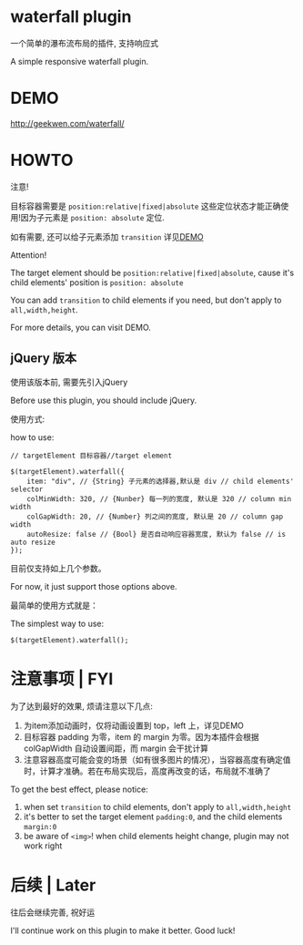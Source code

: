 # waterfall plugin

一个简单的瀑布流布局的插件, 支持响应式

A simple responsive waterfall plugin.

# DEMO

http://geekwen.com/waterfall/

# HOWTO

注意!

目标容器需要是 ```position:relative|fixed|absolute``` 这些定位状态才能正确使用!因为子元素是 ```position: absolute``` 定位.

如有需要, 还可以给子元素添加 ```transition``` 详见[DEMO](http://geekwen.com/waterfall/)

Attention!

The target element should be ```position:relative|fixed|absolute```, cause it's child elements' position is  ```position: absolute```

You can add  ```transition``` to child elements if you need, but don't apply to ```all,width,height```.

For more details, you can visit DEMO.

## jQuery 版本

使用该版本前, 需要先引入jQuery

Before use this plugin, you should include jQuery.

使用方式:

how to use:

```
// targetElement 目标容器//target element

$(targetElement).waterfall({
    item: "div", // {String} 子元素的选择器,默认是 div // child elements' selector
    colMinWidth: 320, // {Nunber} 每一列的宽度, 默认是 320 // column min width
    colGapWidth: 20, // {Number} 列之间的宽度, 默认是 20 // column gap width
    autoResize: false // {Bool} 是否自动响应容器宽度, 默认为 false // is auto resize
});

```

目前仅支持如上几个参数。

For now, it just support those options above.


最简单的使用方式就是：

The simplest way to use:

```
$(targetElement).waterfall();
```

# 注意事项 | FYI

为了达到最好的效果, 烦请注意以下几点:

 1. 为item添加动画时，仅将动画设置到 top，left 上，详见DEMO
 2. 目标容器 padding 为零，item 的 margin 为零。因为本插件会根据 colGapWidth 自动设置间距，而 margin 会干扰计算
 3. 注意容器高度可能会变的场景（如有很多图片的情况），当容器高度有确定值时，计算才准确。若在布局实现后，高度再改变的话，布局就不准确了

To get the best effect, please notice:

1. when set ```transition``` to child elements, don't apply to ```all,width,height```
2. it's better to set the target element ```padding:0```, and the child elements ```margin:0```
3. be aware of ```<img>```! when child elements height change, plugin may not work right

# 后续 | Later

往后会继续完善, 祝好运

I'll continue work on this plugin to make it better. Good luck!
